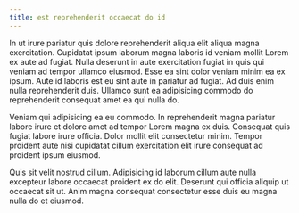 ```yaml
---
title: est reprehenderit occaecat do id
---
```


In ut irure pariatur quis dolore reprehenderit aliqua elit aliqua magna exercitation. Cupidatat ipsum laborum magna laboris id veniam mollit Lorem ex aute ad fugiat. Nulla deserunt in aute exercitation fugiat in quis qui veniam ad tempor ullamco eiusmod. Esse ea sint dolor veniam minim ea ex ipsum. Aute id laboris est eu sint aute in pariatur ad fugiat. Ad duis enim nulla reprehenderit duis. Ullamco sunt ea adipisicing commodo do reprehenderit consequat amet ea qui nulla do.

Veniam qui adipisicing ea eu commodo. In reprehenderit magna pariatur labore irure et dolore amet ad tempor Lorem magna ex duis. Consequat quis fugiat labore irure officia. Dolor mollit elit consectetur minim. Tempor proident aute nisi cupidatat cillum exercitation elit irure consequat ad proident ipsum eiusmod.

Quis sit velit nostrud cillum. Adipisicing id laborum cillum aute nulla excepteur labore occaecat proident ex do elit. Deserunt qui officia aliquip ut occaecat sit ut. Anim magna consequat consectetur esse duis eu magna nulla do et eiusmod.